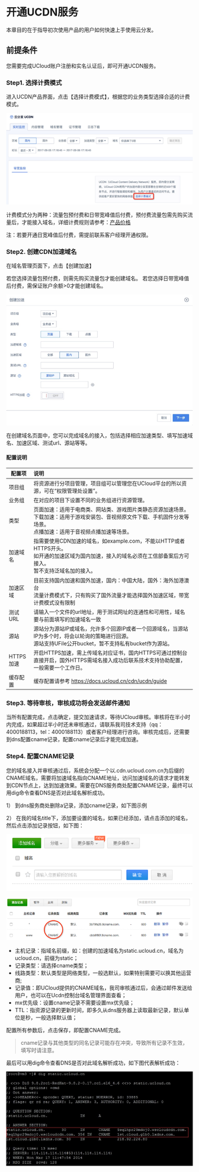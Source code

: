 # 开通UCDN服务

本章目的在于指导初次使用产品的用户如何快速上手使用云分发。

## 前提条件
您需要完成UCloud账户注册和实名认证后，即可开通UCDN服务。

### Step1. 选择计费模式

进入UCDN产品界面，点击【选择计费模式】，根据您的业务类型选择合适的计费模式。

![](/images/ucdn选择计费模式.jpg)

计费模式分为两种：流量包预付费和日带宽峰值后付费，预付费流量包需先购买流量后，才能接入域名，详细计费规则请参考：[产品价格](https://docs.ucloud.cn/storage_cdn/ucdn/charge)

注：若要开通日宽峰值后付费，需提前联系客户经理开通权限。

### Step2. 创建CDN加速域名

在域名管理页面下，点击【创建加速】

若您选择流量包预付费，则需先购买流量包才能创建域名。
若您选择日带宽峰值后付费，需保证账户余额>0才能创建域名。

![](/images/创建页面加速.jpg)

在创建域名页面中，您可以完成域名的接入，包括选择相应加速类型、填写加速域名、加速区域、测试url、源站等等。
#### 配置说明
| 配置项        | 说明   |
| ----------------  | :-----|
| 项目组       |  将资源进行分项目管理，项目组可以管理您在UCloud平台的所以资源，可在“权限管理处设置”。 |
| 业务组        | 在对应的项目下设置不同的业务组进行资源管理。   |
| 类型         | 页面加速：适用于电商类、网站类、游戏图片类静态资源加速场景。<br>下载加速：适用于游戏安装包、音视频原文件下载、手机固件分发等场景。<br>点播加速：适用于音视频点播加速等场景。  |
| 加速域名       |指需要使用CDN加速的域名，如example.com，不能以HTTP或者HTTPS开头。<br> 如开通的加速区域为国内加速，接入的域名必须在工信部备案后方可接入。<br>暂不支持泛域名加的接入。|
| 加速区域       | 目前支持国内加速和国外加速，国内：中国大陆，国外：海外加港澳台 <br> 流量计费模式下，只有购买了国外流量才能选择国外加速区域，带宽计费模式没有限制|
| 测试URL        |  请输入一个文件的url地址，用于测试网址的连通性和可用性，域名要与前面填写的加速域名一致  |
| 源站        |源站分为源站IP或域名，允许多个回源IP或者一个回源域名，当源站IP为多个时，将会以轮询的策略进行回源。<br>源站支持UFile公开bucket，暂不支持私有bucket作为源站。    |
| HTTPS加速       | 开启HTTPS加速，需上传域名对应证书，国内HTTPS可通过控制台直接开启，国外HTTPS需域名接入成功后联系技术支持协助配置，一般需要一个工作日。 |
| 缓存配置      | 缓存配置请参考 https://docs.ucloud.cn/cdn/ucdn/guide |



### Step3. 等待审核，审核成功将会发送邮件通知

当所有配置完成，点击确定，提交加速请求，等待UCloud审核。审核将在半小时内完成，如果超过半小时还未审核通过，请联系我司技术支持（qq：4000188113，tel：4000188113）或者客户经理进行咨询。审核完成后，还需要到dns配置cname记录，配置cname记录后才能完成加速。

### Step4. 配置CNAME记录

您的域名接入并审核通过后，系统会分配一个以.cdn.ucloud.com.cn为后缀的CNAME域名，需要将加速域名指向CNAME地址，访问加速域名的请求才能转发到CDN节点上，达到加速效果。需要在DNS服务商处配置CNAME记录，最终可以用dig命令查看DNS是否对此域名解析成功。

1） 到dns服务商处删除a记录，添加cname记录，如下图示例

2） 在我的域名title下，添加要设置的域名，如果已经添加，请点击添加的域名， 然后点击添加记录按钮，如下图：

![](/images/cname1.png)

![](/images/cname.png)

* 主机记录：指域名前缀，如：创建的加速域名为static.ucloud.cn，域名为ucloud.cn，前缀为static；<br>
* 记录类型：请选择cname类型；<br>
* 线路类型：默认类型是网络类型，一般选默认，如果特别需要可以换其他运营商;<br>
* 记录值：即UCloud提供的CNAME域名，我司审核通过后，会通过邮件发送给用户，也可以在Ucdn控制台域名管理界面查看；<br>
* mx优先级：设置cname记录不需要设置mx优先级；<br>
* TTL：指资源记录的更新时间，即多久从dns服务器上读取最新记录，默认单位是秒，一般选择默认值；

配置所有参数后，点击保存，即配置CNAME完成。

> cname记录与其他类型的同名记录可能存在冲突，导致所有记录不生效，填写时请注意。

最后可以用dig命令查看DNS是否对此域名解析成功，如下图代表解析成功：

![](/images/cname2.png)
